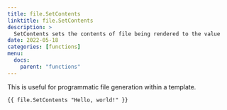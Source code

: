 ```yaml
---
title: file.SetContents
linktitle: file.SetContents
description: >
  SetContents sets the contents of file being rendered to the value
date: 2022-05-18
categories: [functions]
menu:
  docs:
    parent: "functions"
---
```



This is useful for programmatic file generation within a template\.


```go-text-template
{{ file.SetContents "Hello, world!" }}
```


